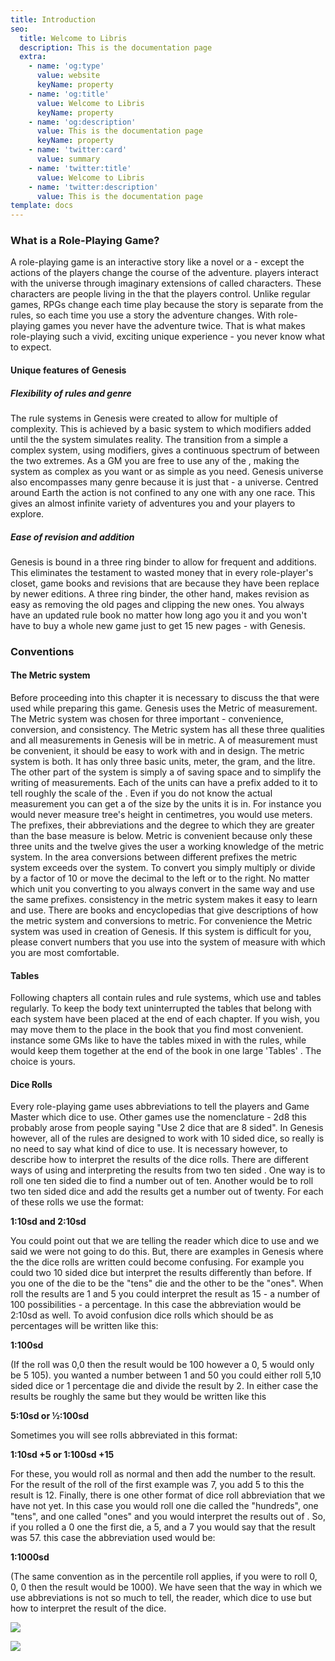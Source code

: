 ```yaml
---
title: Introduction
seo:
  title: Welcome to Libris
  description: This is the documentation page
  extra:
    - name: 'og:type'
      value: website
      keyName: property
    - name: 'og:title'
      value: Welcome to Libris
      keyName: property
    - name: 'og:description'
      value: This is the documentation page
      keyName: property
    - name: 'twitter:card'
      value: summary
    - name: 'twitter:title'
      value: Welcome to Libris
    - name: 'twitter:description'
      value: This is the documentation page
template: docs
---
```

### What is a Role-Playing Game?

A role-playing game is an interactive story like a novel or a - except the actions of the players change the course of the adventure. players interact with the universe through imaginary extensions of called characters. These characters are people living in the that the players control. Unlike regular games, RPGs change each time play because the story is separate from the rules, so each time you use a story the adventure changes. With role-playing games you never have the adventure twice. That is what makes role-playing such a vivid, exciting unique experience - you never know what to expect.

#### &#xA;Unique features of Genesis

##### Flexibility of rules and genre

The rule systems in Genesis were created to allow for multiple of complexity. This is achieved by a basic system to which modifiers added until the the system simulates reality. The transition from a simple a complex system, using modifiers, gives a continuous spectrum of between the two extremes. As a GM you are free to use any of the , making the system as complex as you want or as simple as you need. Genesis universe also encompasses many genre because it is just that - a universe. Centred around Earth the action is not confined to any one with any one race. This gives an almost infinite variety of adventures you and your players to explore.

##### Ease of revision and addition

Genesis is bound in a three ring binder to allow for frequent and additions. This eliminates the testament to wasted money that in every role-player's closet, game books and revisions that are because they have been replace by newer editions. A three ring binder, the other hand, makes revision as easy as removing the old pages and clipping the new ones. You always have an updated rule book no matter how long ago you it and you won't have to buy a whole new game just to get 15 new pages - with Genesis.

### Conventions

#### The Metric system

Before proceeding into this chapter it is necessary to discuss the that were used while preparing this game. Genesis uses the Metric of measurement. The Metric system was chosen for three important - convenience, conversion, and consistency. The Metric system has all these three qualities and all measurements in Genesis will be in metric. A of measurement must be convenient, it should be easy to work with and in design. The metric system is both. It has only three basic units, meter, the gram, and the litre. The other part of the system is simply a of saving space and to simplify the writing of measurements. Each of the units can have a prefix added to it to tell roughly the scale of the . Even if you do not know the actual measurement you can get a of the size by the units it is in. For instance you would never measure tree's height in centimetres, you would use meters. The prefixes, their abbreviations and the degree to which they are greater than the base measure is below.
Metric is convenient because only these three units and the twelve gives the user a working knowledge of the metric system. In the area conversions between different prefixes the metric system exceeds over the system. To convert you simply multiply or divide by a factor of 10 or move the decimal to the left or to the right. No matter which unit you converting to you always convert in the same way and use the same prefixes. consistency in the metric system makes it easy to learn and use. There are books and encyclopedias that give descriptions of how the metric system and conversions to metric. For convenience the Metric system was used in creation of Genesis. If this system is difficult for you, please convert numbers that you use into the system of measure with which you are most comfortable.

#### Tables

Following chapters all contain rules and rule systems, which use and tables regularly. To keep the body text uninterrupted the tables that belong with each system have been placed at the end of each chapter. If you wish, you may move them to the place in the book that you find most convenient. instance some GMs like to have the tables mixed in with the rules, while would keep them together at the end of the book in one large 'Tables' . The choice is yours.

#### Dice Rolls

Every role-playing game uses abbreviations to tell the players and Game Master which dice to use. Other games use the nomenclature - 2d8 this probably arose from people saying "Use 2 dice that are 8 sided". In Genesis however, all of the rules are designed to work with 10 sided dice, so really is no need to say what kind of dice to use. It is necessary however, to describe how to interpret the results of the dice rolls. There are different ways of using and interpreting the results from two ten sided . One way is to roll one ten sided die to find a number out of ten. Another would be to roll two ten sided dice and add the results get a number out of twenty. For each of these rolls we use the format:

**1:10sd and 2:10sd**

You could point out that we are telling the reader which dice to use and we said we were not going to do this. But, there are examples in Genesis where the the dice rolls are written could become confusing. For example you could two 10 sided dice but interpret the results differently than before. If you one of the die to be the "tens" die and the other to be the "ones". When roll the results are 1 and 5 you could interpret the result as 15 - a number of 100 possibilities - a percentage. In this case the abbreviation would be 2:10sd as well. To avoid confusion dice rolls which should be as percentages will be written like this:

**1:100sd**

(If the roll was 0,0 then the result would be 100 however a 0, 5 would only be 5 105).  you wanted a number between 1 and 50 you could either roll 5,10 sided dice or 1 percentage die and divide the result by 2. In either case the results be roughly the same but they would be written like this

**5:10sd or ½:100sd**

Sometimes you will see rolls abbreviated in this format:

**1:10sd +5 or 1:100sd +15**

For these, you would roll as normal and then add the number to the result. For the result of the roll of the first example was 7, you add 5 to this the result is 12. Finally, there is one other format of dice roll abbreviation that we have not yet. In this case you would roll one die called the "hundreds", one "tens", and one called "ones" and you would interpret the results out of . So, if you rolled a 0 one the first die, a 5, and a 7 you would say that the result was 57. this case the abbreviation used would be:

**1:1000sd**

(The same convention as in the percentile roll applies, if you were to roll 0, 0, 0 then the result would be 1000).  We have seen that the way in which we use abbreviations is not so much to tell, the reader, which dice to use but how to interpret the result of the dice.

![](images/MetricSystem.PNG)

![](/images/MetricSystem.PNG)
